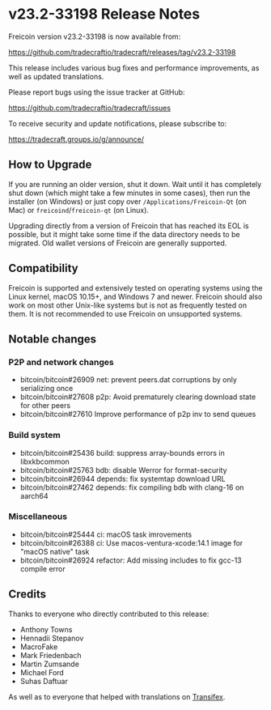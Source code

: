 v23.2-33198 Release Notes
=========================

Freicoin version v23.2-33198 is now available from:

  https://github.com/tradecraftio/tradecraft/releases/tag/v23.2-33198

This release includes various bug fixes and performance improvements, as well as updated translations.

Please report bugs using the issue tracker at GitHub:

  https://github.com/tradecraftio/tradecraft/issues

To receive security and update notifications, please subscribe to:

  https://tradecraft.groups.io/g/announce/

How to Upgrade
--------------

If you are running an older version, shut it down. Wait until it has completely shut down (which might take a few minutes in some cases), then run the installer (on Windows) or just copy over `/Applications/Freicoin-Qt` (on Mac) or `freicoind`/`freicoin-qt` (on Linux).

Upgrading directly from a version of Freicoin that has reached its EOL is possible, but it might take some time if the data directory needs to be migrated.  Old wallet versions of Freicoin are generally supported.

Compatibility
-------------

Freicoin is supported and extensively tested on operating systems using the Linux kernel, macOS 10.15+, and Windows 7 and newer.  Freicoin should also work on most other Unix-like systems but is not as frequently tested on them.  It is not recommended to use Freicoin on unsupported systems.

Notable changes
---------------

### P2P and network changes

- bitcoin/bitcoin#26909 net: prevent peers.dat corruptions by only serializing once
- bitcoin/bitcoin#27608 p2p: Avoid prematurely clearing download state for other peers
- bitcoin/bitcoin#27610 Improve performance of p2p inv to send queues

### Build system

- bitcoin/bitcoin#25436 build: suppress array-bounds errors in libxkbcommon
- bitcoin/bitcoin#25763 bdb: disable Werror for format-security
- bitcoin/bitcoin#26944 depends: fix systemtap download URL
- bitcoin/bitcoin#27462 depends: fix compiling bdb with clang-16 on aarch64

### Miscellaneous

- bitcoin/bitcoin#25444 ci: macOS task imrovements
- bitcoin/bitcoin#26388 ci: Use macos-ventura-xcode:14.1 image for "macOS native" task
- bitcoin/bitcoin#26924 refactor: Add missing includes to fix gcc-13 compile error

Credits
-------

Thanks to everyone who directly contributed to this release:

- Anthony Towns
- Hennadii Stepanov
- MacroFake
- Mark Friedenbach
- Martin Zumsande
- Michael Ford
- Suhas Daftuar

As well as to everyone that helped with translations on [Transifex](https://www.transifex.com/tradecraft/freicoin-1/).
